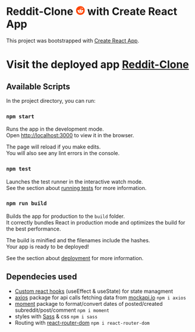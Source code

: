 # Reddit-Clone <a href="https://www.reddit.com"><img src="src/assets/reddit_social media_icon.svg" alt="gmail" height="25" width="25"/></a> with Create React App

This project was bootstrapped with [Create React App](https://github.com/facebook/create-react-app).
# Visit the deployed app [Reddit-Clone](https://reddit-kolpaja.herokuapp.com/)

## Available Scripts

In the project directory, you can run:

### `npm start`

Runs the app in the development mode.\
Open [http://localhost:3000](http://localhost:3000) to view it in the browser.

The page will reload if you make edits.\
You will also see any lint errors in the console.

### `npm test`

Launches the test runner in the interactive watch mode.\
See the section about [running tests](https://facebook.github.io/create-react-app/docs/running-tests) for more information.

### `npm run build`

Builds the app for production to the `build` folder.\
It correctly bundles React in production mode and optimizes the build for the best performance.

The build is minified and the filenames include the hashes.\
Your app is ready to be deployed!

See the section about [deployment](https://facebook.github.io/create-react-app/docs/deployment) for more information.

## Dependecies used
 * [Custom react hooks](https://reactjs.org/docs/hooks-custom.html) (useEffect & useState) for state managment
 * [axios](https://www.npmjs.com/package/axios) package for api calls fetching data  from [mockapi.io](http//mockapi.io/)
    `npm i axios`
 * [moment](https://momentjs.com/) package  to format/convert dates of posted/created subreddit/post/comment
    `npm i moment`
 * styles with [Sass](https://sass-lang.com/) & css
    `npm i sass`
 * Routing with [react-router-dom](https://www.npmjs.com/package/react-router-dom)
    `npm i react-router-dom`

